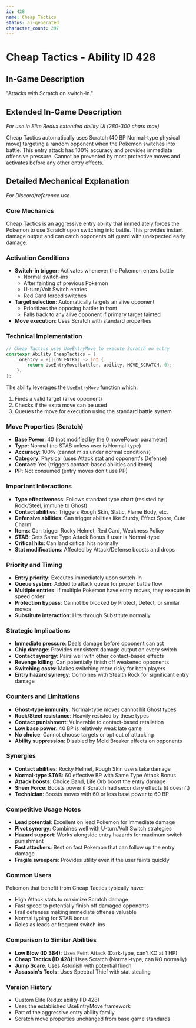 ```yaml
---
id: 428
name: Cheap Tactics
status: ai-generated
character_count: 297
---
```


# Cheap Tactics - Ability ID 428

## In-Game Description
"Attacks with Scratch on switch-in."

## Extended In-Game Description
*For use in Elite Redux extended ability UI (280-300 chars max)*

Cheap Tactics automatically uses Scratch (40 BP Normal-type physical move) targeting a random opponent when the Pokemon switches into battle. This entry attack has 100% accuracy and provides immediate offensive pressure. Cannot be prevented by most protective moves and activates before any other entry effects.

## Detailed Mechanical Explanation
*For Discord/reference use*

### Core Mechanics
Cheap Tactics is an aggressive entry ability that immediately forces the Pokemon to use Scratch upon switching into battle. This provides instant damage output and can catch opponents off guard with unexpected early damage.

### Activation Conditions
- **Switch-in trigger**: Activates whenever the Pokemon enters battle
  - Normal switch-ins
  - After fainting of previous Pokemon
  - U-turn/Volt Switch entries
  - Red Card forced switches
- **Target selection**: Automatically targets an alive opponent
  - Prioritizes the opposing battler in front
  - Falls back to any alive opponent if primary target fainted
- **Move execution**: Uses Scratch with standard properties

### Technical Implementation
```c
// Cheap Tactics uses UseEntryMove to execute Scratch on entry
constexpr Ability CheapTactics = {
    .onEntry = +[](ON_ENTRY) -> int { 
        return UseEntryMove(battler, ability, MOVE_SCRATCH, 0); 
    },
};
```

The ability leverages the `UseEntryMove` function which:
1. Finds a valid target (alive opponent)
2. Checks if the extra move can be used
3. Queues the move for execution using the standard battle system

### Move Properties (Scratch)
- **Base Power**: 40 (not modified by the 0 movePower parameter)
- **Type**: Normal (no STAB unless user is Normal-type)
- **Accuracy**: 100% (cannot miss under normal conditions)
- **Category**: Physical (uses Attack stat and opponent's Defense)
- **Contact**: Yes (triggers contact-based abilities and items)
- **PP**: Not consumed (entry moves don't use PP)

### Important Interactions
- **Type effectiveness**: Follows standard type chart (resisted by Rock/Steel, immune to Ghost)
- **Contact abilities**: Triggers Rough Skin, Static, Flame Body, etc.
- **Defensive abilities**: Can trigger abilities like Sturdy, Effect Spore, Cute Charm
- **Items**: Can trigger Rocky Helmet, Red Card, Weakness Policy
- **STAB**: Gets Same Type Attack Bonus if user is Normal-type
- **Critical hits**: Can land critical hits normally
- **Stat modifications**: Affected by Attack/Defense boosts and drops

### Priority and Timing
- **Entry priority**: Executes immediately upon switch-in
- **Queue system**: Added to attack queue for proper battle flow
- **Multiple entries**: If multiple Pokemon have entry moves, they execute in speed order
- **Protection bypass**: Cannot be blocked by Protect, Detect, or similar moves
- **Substitute interaction**: Hits through Substitute normally

### Strategic Implications
- **Immediate pressure**: Deals damage before opponent can act
- **Chip damage**: Provides consistent damage output on every switch
- **Contact synergy**: Pairs well with other contact-based effects
- **Revenge killing**: Can potentially finish off weakened opponents
- **Switching costs**: Makes switching more risky for both players
- **Entry hazard synergy**: Combines with Stealth Rock for significant entry damage

### Counters and Limitations
- **Ghost-type immunity**: Normal-type moves cannot hit Ghost types
- **Rock/Steel resistance**: Heavily resisted by these types
- **Contact punishment**: Vulnerable to contact-based retaliation
- **Low base power**: 40 BP is relatively weak late game
- **No choice**: Cannot choose targets or opt out of attacking
- **Ability suppression**: Disabled by Mold Breaker effects on opponents

### Synergies
- **Contact abilities**: Rocky Helmet, Rough Skin users take damage
- **Normal-type STAB**: 60 effective BP with Same Type Attack Bonus
- **Attack boosts**: Choice Band, Life Orb boost the entry damage
- **Sheer Force**: Boosts power if Scratch had secondary effects (it doesn't)
- **Technician**: Boosts moves with 60 or less base power to 60 BP

### Competitive Usage Notes
- **Lead potential**: Excellent on lead Pokemon for immediate damage
- **Pivot synergy**: Combines well with U-turn/Volt Switch strategies
- **Hazard support**: Works alongside entry hazards for maximum switch punishment
- **Fast attackers**: Best on fast Pokemon that can follow up the entry damage
- **Fragile sweepers**: Provides utility even if the user faints quickly

### Common Users
Pokemon that benefit from Cheap Tactics typically have:
- High Attack stats to maximize Scratch damage
- Fast speed to potentially finish off damaged opponents
- Frail defenses making immediate offense valuable
- Normal typing for STAB bonus
- Roles as leads or frequent switch-ins

### Comparison to Similar Abilities
- **Low Blow (ID 384)**: Uses Feint Attack (Dark-type, can't KO at 1 HP)
- **Cheap Tactics (ID 428)**: Uses Scratch (Normal-type, can KO normally)
- **Jump Scare**: Uses Astonish with potential flinch
- **Assassin's Tools**: Uses Spectral Thief with stat stealing

### Version History
- Custom Elite Redux ability (ID 428)
- Uses the established UseEntryMove framework
- Part of the aggressive entry ability family
- Scratch move properties unchanged from base game standards